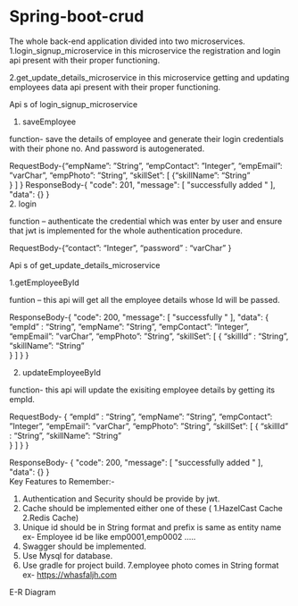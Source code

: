 # Spring-boot-crud

The whole back-end application divided into two microservices.
1.login_signup_microservice
  in this microservice the registration and login api present with their proper functioning.

2.get_update_details_microservice
 in this microservice getting and updating employees data api present with their proper functioning.

Api s of login_signup_microservice

1. saveEmployee

 function- save the details of employee and generate their login credentials with their phone no. And password is autogenerated.

RequestBody-{“empName”: ”String”,
                         “empContact”: ”Integer”,
                         “empEmail”: ”varChar”,
                         “empPhoto”: ”String”,
		 “skillSet”: [
                                          {“skillName”: “String”  
                                              }
                                            ]
                           }
ResponseBody-{ "code": 201,
                              "message": [ "successfully added " ], 
                              "data": {}
                            }                   
2. login

function – authenticate the credential which was enter by user and ensure that jwt is implemented for the whole authentication procedure.

RequestBody-{“contact”: “Integer”,
                         “password” : “varChar”
                       }

Api s of get_update_details_microservice

1.getEmployeeById

funtion – this api will get all the employee details whose Id  will be passed.

ResponseBody-{ "code": 200,
                              "message": [ "successfully  " ], 
                              "data": {  “empId” : “String”,
                                              “empName”: ”String”,
                                            “empContact”: ”Integer”,
                                            “empEmail”: ”varChar”,
                                            “empPhoto”: ”String”,
		                     “skillSet”: [
                                          {    “skillId” : “String”,
                                                “skillName”: “String”  
                                                      }
                                                 ]
                                               }
                                       }
                            

2. updateEmployeeById

function- this api will update the exisiting employee details by getting its empId.

RequestBody-             {      “empId” : “String”,
                                              “empName”: ”String”,
                                            “empContact”: ”Integer”,
                                            “empEmail”: ”varChar”,
                                            “empPhoto”: ”String”,
		                     “skillSet”: [
                                          {    “skillId” : “String”,
                                                “skillName”: “String”  
                                                      }
                                                 ]
                                               }
                                       }

ResponseBody-  { "code": 200,
                              "message": [ "successfully added " ], 
                              "data": {}
                            }    
Key Features to Remember:-
1. Authentication and Security should be provide by jwt.
2. Cache should be implemented either one of these ( 1.HazelCast Cache
                                                                                      2.Redis Cache)
3. Unique id should be in String format and prefix is same as entity name
     ex- Employee id be like emp0001,emp0002 .....
4. Swagger should be implemented.
5. Use Mysql for database.
6. Use gradle for project build.
7.employee photo comes in String format ex- https://whasfaljh.com



E-R Diagram 
 

